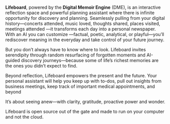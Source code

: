 **Lifeboard**, powered by the **Digital Memoir Engine** (DME), is an interactive reflection space and powerful planning assistant where there is infinite opportunity for discovery and planning. Seamlessly pulling from your digital history—concerts attended, music loved, thoughts shared, places visited, meetings attended —it transforms each day into a personal newspaper. With an AI you can customize —factual, poetic, analytical, or playful—you’ll rediscover meaning in the everyday and take control of your future journey.
  
But you don’t always have to know where to look. Lifeboard invites serendipity through random resurfacing of forgotten moments and AI-guided discovery journeys—because some of life’s richest memories are the ones you didn’t expect to find.  

Beyond reflection, Lifeboard empowers the present and the future.  Your personal assistant will help you keep up with to-dos, pull out insights from business meetings, keep track of important medical appointments, and beyond
  
It’s about seeing anew—with clarity, gratitude, proactive power and wonder.

Lifeboard is open source out of the gate and made to run on your computer and not the cloud. 